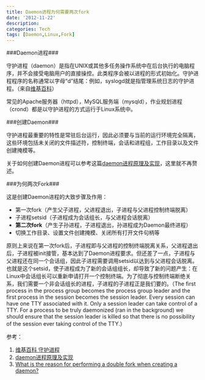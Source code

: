 ```yaml
---
title: Daemon进程为何需要两次fork
date: '2012-11-22'
description:
categories: Tech
tags: [Daemon,Linux,Fork]
---
```

###Daemon进程###

守护进程（daemon）是指在UNIX或其他多任务操作系统中在后台执行的电脑程序，并不会接受电脑用户的直接操控。此类程序会被以进程的形式初始化。守护进程程序的名称通常以字母“d”结尾：例如，syslogd就是指管理系统日志的守护进程。（来自[维基百科][wikipedia]）

常见的Apache服务器（httpd），MySQL服务端（mysqld），作业规划进程（crond）都是以守护进程的方式运行于Linux系统中。

###创建Daemon###

守护进程最重要的特性是常驻后台运行，因此必须要与当前的运行环境完全隔离，这些环境包括未关闭的文件描述符，控制终端，会话和进程组，工作目录以及文件创建掩模等。

关于如何创建Daemon进程可以参考这篇[daemon进程原理及实现][yungang]，这里就不再赘述。

###为何两次Fork###

这是创建Daemon进程的大致步骤及作用：

- 第一次fork（产生父子进程，父进程退出，子进程与父进程控制终端脱离）  
- 子进程setsid（子进程成为会话组长，与父进程会话脱离）  
- **第二次fork**（产生子孙进程，子进程退出，孙进程成为Daemon最终进程）  
- 切换工作目录、设置文件创建掩模、关闭所有打开文件句柄等

原则上来说在第一次fork后，子进程即与父进程的控制终端脱离关系，父进程退出后，子进程被init接管，基本达到了Daemon进程要求。但还差了一点，子进程与父进程还在同一个会话组，因此子进程需要调用setsid以达到与父进程会话脱离。也就是这个setsid，使子进程成为了新的会话组组长，却导致了新的问题产生：在Linux中会话组长可以重新申请打开一个控制终端。为了彻底与控制终端断绝关系，我们需要一个非会话组长的进程，子进程的子进程正是我们要的。（The first process in the process group becomes the process group leader and the first process in the session becomes the session leader. Every session can have one TTY associated with it. Only a session leader can take control of a TTY. For a process to be truly daemonized (ran in the background) we should ensure that the session leader is killed so that there is no possibility of the session ever taking control of the TTY.）

参考：  
1. [维基百科 守护进程][wikipedia]  
2. [daemon进程原理及实现][yungang]  
3. [What is the reason for performing a double fork when creating a daemon?][stackoverflow]


[wikipedia]: http://zh.wikipedia.org/wiki/%E5%AE%88%E6%8A%A4%E8%BF%9B%E7%A8%8B
[yungang]: http://blog.163.com/yungang_z/blog/static/175153133201232462140622/
[stackoverflow]: http://stackoverflow.com/questions/881388/what-is-the-reason-for-performing-a-double-fork-when-creating-a-daemon
